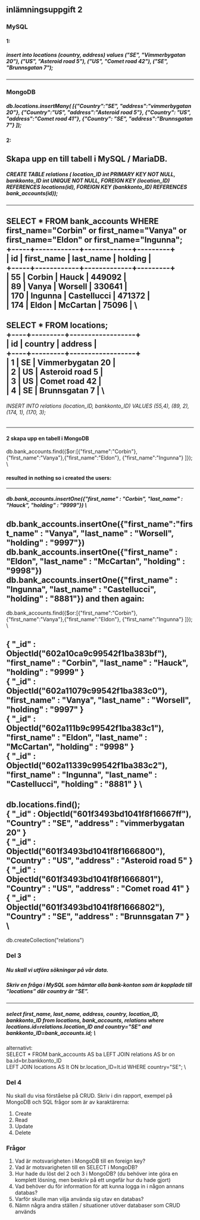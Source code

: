 ## inlämningsuppgift 2

### MySQL 
#### 1:
##### insert into locations (country, address) values ("SE", "Vimmerbygatan 20"), ("US", "Asteroid road 5"), ("US", "Comet road 42"), ("SE", "Brunnsgatan 7");
---
### MongoDB
##### db.locations.insertMany(      [{"Country":"SE", "address":"vimmerbygatan 20"}, {"Country":"US", "address":"Asteroid road 5"}, {"Country": "US", "address":"Comet road 41"},         {"Country": "SE", "address":"Brunnsgatan 7"} ]);
#### 2: 
Skapa upp en till tabell i MySQL / MariaDB.
---
##### CREATE TABLE relations ( location_ID int PRIMARY KEY NOT NULL, bankkonto_ID int UNIQUE NOT NULL, FOREIGN KEY (location_ID) REFERENCES locations(id), FOREIGN KEY (bankkonto_ID) REFERENCES bank_accounts(id));
---

SELECT  * FROM bank_accounts WHERE first_name="Corbin" or first_name="Vanya" or first_name="Eldon" or first_name="Ingunna"; \
+-----+------------+-------------+---------+ \
| id  | first_name | last_name   | holding | \
+-----+------------+-------------+---------+ \
|  55 | Corbin     | Hauck       |  449092 | \
|  89 | Vanya      | Worsell     |  330641 | \
| 170 | Ingunna    | Castellucci |  471372 | \
| 174 | Eldon      | McCartan    |   75096 | \
---
SELECT * FROM locations; \
+----+---------+------------------+ \
| id | country | address          | \
+----+---------+------------------+ \
|  1 | SE      | Vimmerbygatan 20 | \
|  2 | US      | Asteroid road 5  | \
|  3 | US      | Comet road 42    | \
|  4 | SE      | Brunnsgatan 7    | \
---
###### INSERT INTO relations (location_ID, bankkonto_ID) VALUES (55,4), (89, 2), (174, 1),  (170, 3);
---
#### 2 skapa upp en tabell i MongoDB
db.bank_accounts.find({$or:[{"first_name":"Corbin"}, {"first_name":"Vanya"},{"first_name":"Eldon"}, {"first_name":"Ingunna"} ]});  \
#### resulted in nothing so i created the users:
---
##### db.bank_accounts.insertOne({"first_name" : "Corbin", "last_name" : "Hauck", "holding" : "9999"}) \
db.bank_accounts.insertOne({"first_name":"first_name" : "Vanya", "last_name" : "Worsell", "holding" : "9997"}) \
db.bank_accounts.insertOne({"first_name" : "Eldon", "last_name" : "McCartan", "holding" : "9998"}) \
db.bank_accounts.insertOne({"first_name" : "Ingunna", "last_name" : "Castellucci", "holding" : "8881"}) 
and then again:
---
db.bank_accounts.find({$or:[{"first_name":"Corbin"}, {"first_name":"Vanya"},{"first_name":"Eldon"}, {"first_name":"Ingunna"} ]});  \

{ "_id" : ObjectId("602a10ca9c99542f1ba383bf"), "first_name" : "Corbin", "last_name" : "Hauck", "holding" : "9999" } \
{ "_id" : ObjectId("602a11079c99542f1ba383c0"), "first_name" : "Vanya", "last_name" : "Worsell", "holding" : "9997" } \
{ "_id" : ObjectId("602a111b9c99542f1ba383c1"), "first_name" : "Eldon", "last_name" : "McCartan", "holding" : "9998" } \
{ "_id" : ObjectId("602a11339c99542f1ba383c2"), "first_name" : "Ingunna", "last_name" : "Castellucci", "holding" : "8881" } \
---
db.locations.find(); \
{ "_id" : ObjectId("601f3493bd1041f8f16667ff"), "Country" : "SE", "address" : "vimmerbygatan 20" } \
{ "_id" : ObjectId("601f3493bd1041f8f1666800"), "Country" : "US", "address" : "Asteroid road 5" } \
{ "_id" : ObjectId("601f3493bd1041f8f1666801"), "Country" : "US", "address" : "Comet road 41" } \
{ "_id" : ObjectId("601f3493bd1041f8f1666802"), "Country" : "SE", "address" : "Brunnsgatan 7" } \
---

db.createCollection("relations")



### Del 3
##### Nu skall vi utföra sökningar på vår data.
##### Skriv en fråga i MySQL som hämtar alla bank-konton som är kopplade till “locations” där country är “SE”.
---
##### select first_name, last_name, address, country, location_ID, bankkonto_ID from locations, bank_accounts, relations where locations.id=relations.location_ID and country="SE" and bankkonto_ID=bank_accounts.id; \

alternativt: \
SELECT * FROM bank_accounts AS ba LEFT JOIN relations AS br on ba.id=br.bankkonto_ID \
LEFT JOIN locations AS lt ON br.location_ID=lt.id WHERE country="SE"; \


### Del 4
Nu skall du visa förståelse på CRUD.
Skriv i din rapport, exempel på MongoDB och SQL frågor som är av karaktärerna:
1. Create
2. Read
3. Update
4. Delete

### Frågor
1. Vad är motsvarigheten i MongoDB till en foreign key?
2. Vad är motsvarigheten till en SELECT i MongoDB?
3. Hur hade du löst del 2 och 3 i MongoDB? (du behöver inte göra en komplett lösning,
men beskriv på ett ungefär hur du hade gjort)
4. Vad behöver du för information för att kunna logga in i någon annans databas?
5. Varför skulle man vilja använda sig utav en databas?
6. Nämn några andra ställen / situationer utöver databaser som CRUD används
